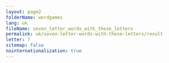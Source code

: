 ```yaml
---
layout: page2
folderName: wordgames
lang: uk
fileName: seven_letter_words_with_these_letters
permalink: uk/seven-letter-words-with-these-letters/result
letter: 7
sitemap: false
nointernationalization: true   
---
```

